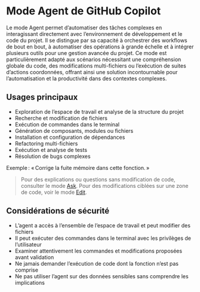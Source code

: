 # Mode Agent de GitHub Copilot

Le mode Agent permet d’automatiser des tâches complexes en interagissant directement avec l’environnement de développement et le code du projet. Il se distingue par sa capacité à orchestrer des workflows de bout en bout, à automatiser des opérations à grande échelle et à intégrer plusieurs outils pour une gestion avancée du projet. Ce mode est particulièrement adapté aux scénarios nécessitant une compréhension globale du code, des modifications multi-fichiers ou l’exécution de suites d’actions coordonnées, offrant ainsi une solution incontournable pour l’automatisation et la productivité dans des contextes complexes.

## Usages principaux

- Exploration de l’espace de travail et analyse de la structure du projet
- Recherche et modification de fichiers
- Exécution de commandes dans le terminal
- Génération de composants, modules ou fichiers
- Installation et configuration de dépendances
- Refactoring multi-fichiers
- Exécution et analyse de tests
- Résolution de bugs complexes

Exemple : « Corrige la fuite mémoire dans cette fonction. »

> Pour des explications ou questions sans modification de code, consulter le mode [Ask](./mode-ask.md).
> Pour des modifications ciblées sur une zone de code, voir le mode [Edit](./mode-edit.md).

## Considérations de sécurité

- L’agent a accès à l’ensemble de l’espace de travail et peut modifier des fichiers
- Il peut exécuter des commandes dans le terminal avec les privilèges de l’utilisateur
- Examiner attentivement les commandes et modifications proposées avant validation
- Ne jamais demander l’exécution de code dont la fonction n’est pas comprise
- Ne pas utiliser l’agent sur des données sensibles sans comprendre les implications
